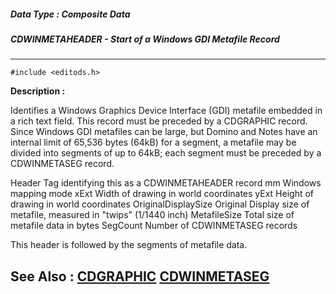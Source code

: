 ##### Data Type : Composite Data
##### CDWINMETAHEADER - Start of a Windows GDI Metafile Record
---
```
#include <editods.h>
```
**Description :**

Identifies a Windows Graphics Device Interface (GDI) metafile embedded in a 
rich text field.  This record must be preceded by a CDGRAPHIC record.  Since 
Windows GDI metafiles can be large, but Domino and Notes have an internal limit 
of 65,536 bytes (64kB) for a segment, a metafile may be divided into segments 
of up to 64kB;  each segment must be preceded by a CDWINMETASEG record.

  Header            Tag identifying this as a CDWINMETAHEADER record
  mm                Windows mapping mode
  xExt              Width of drawing in world coordinates
  yExt              Height of drawing in world coordinates
  OriginalDisplaySize Original Display size of metafile,
                    measured in "twips" (1/1440 inch)
  MetafileSize      Total size of metafile data in bytes
  SegCount          Number of CDWINMETASEG records

This header is followed by the segments of metafile data.

**See Also :**
[CDGRAPHIC](/reference/Data/CDGRAPHIC)
[CDWINMETASEG](/reference/Data/CDWINMETASEG)
---
